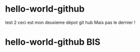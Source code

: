 # hello-world-github
test 2
ceci est mon deuxieme dépot git hub 
Mais pas le dernier !
# hello-world-github BIS
